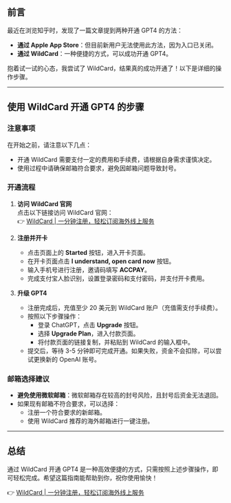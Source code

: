 ## 前言

最近在浏览知乎时，发现了一篇文章提到两种开通 GPT4 的方法：

- **通过 Apple App Store**：但目前新用户无法使用此方法，因为入口已关闭。
- **通过 WildCard**：一种便捷的方式，可以成功开通 GPT4。

抱着试一试的心态，我尝试了 WildCard，结果真的成功开通了！以下是详细的操作步骤。

---

## 使用 WildCard 开通 GPT4 的步骤

### 注意事项

在开始之前，请注意以下几点：

- 开通 WildCard 需要支付一定的费用和手续费，请根据自身需求谨慎决定。
- 使用过程中请确保邮箱符合要求，避免因邮箱问题导致封号。

### 开通流程

1. **访问 WildCard 官网**  
   点击以下链接访问 WildCard 官网：  
   👉 [WildCard | 一分钟注册，轻松订阅海外线上服务](https://bit.ly/bewildcard)

2. **注册并开卡**  
   - 点击页面上的 **Started** 按钮，进入开卡页面。
   - 在开卡页面点击 **I understand, open card now** 按钮。
   - 输入手机号进行注册，邀请码填写 **ACCPAY**。
   - 完成支付宝人脸识别，设置登录密码和支付密码，并支付开卡费用。

3. **升级 GPT4**  
   - 注册完成后，充值至少 20 美元到 WildCard 账户（充值需支付手续费）。
   - 按照以下步骤操作：
     - 登录 ChatGPT，点击 **Upgrade** 按钮。
     - 选择 **Upgrade Plan**，进入付款页面。
     - 将付款页面的链接复制，并粘贴到 WildCard 的输入框中。
   - 提交后，等待 3-5 分钟即可完成开通。如果失败，资金不会扣除，可以尝试更换新的 OpenAI 账号。

### 邮箱选择建议

- **避免使用微软邮箱**：微软邮箱存在较高的封号风险，且封号后资金无法退回。
- 如果现有邮箱不符合要求，可以选择：
  - 注册一个符合要求的新邮箱。
  - 使用 WildCard 推荐的海外邮箱进行一键注册。

---

## 总结

通过 WildCard 开通 GPT4 是一种高效便捷的方式，只需按照上述步骤操作，即可轻松完成。希望这篇指南能帮助到你，祝你使用愉快！

👉 [WildCard | 一分钟注册，轻松订阅海外线上服务](https://bit.ly/bewildcard)
